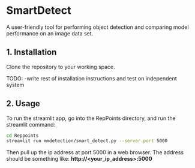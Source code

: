 # SmartDetect

A user-friendly tool for performing object detection and comparing model performance on an image data set.

## 1. Installation

Clone the repository to your working space.

TODO:
-write rest of installation instructions and test on independent system


## 2. Usage

To run the streamlit app, go into the RepPoints directory, and run the streamlit command:

```bash
cd Reppoints
streamlit run mmdetection/smart_detect.py --server.port 5000
```

Then pull up the ip address at port 5000 in a web browser. The address should be something like: 
**http://<your_ip_address>:5000**



